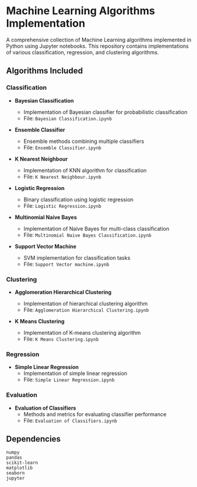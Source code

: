 # Machine Learning Algorithms Implementation

A comprehensive collection of Machine Learning algorithms implemented in Python using Jupyter notebooks. This repository contains implementations of various classification, regression, and clustering algorithms.

## Algorithms Included

### Classification
- **Bayesian Classification**
  - Implementation of Bayesian classifier for probabilistic classification
  - File: `Bayesian Classification.ipynb`

- **Ensemble Classifier**
  - Ensemble methods combining multiple classifiers
  - File: `Ensemble Classifier.ipynb`

- **K Nearest Neighbour**
  - Implementation of KNN algorithm for classification
  - File: `K Nearest Neighbour.ipynb`

- **Logistic Regression**
  - Binary classification using logistic regression
  - File: `Logistic Regression.ipynb`

- **Multinomial Naive Bayes**
  - Implementation of Naive Bayes for multi-class classification
  - File: `Multinomial Naive Bayes Classification.ipynb`

- **Support Vector Machine**
  - SVM implementation for classification tasks
  - File: `Support Vector machine.ipynb`

### Clustering
- **Agglomeration Hierarchical Clustering**
  - Implementation of hierarchical clustering algorithm
  - File: `Agglomeration Hierarchical Clustering.ipynb`

- **K Means Clustering**
  - Implementation of K-means clustering algorithm
  - File: `K Means Clustering.ipynb`

### Regression
- **Simple Linear Regression**
  - Implementation of simple linear regression
  - File: `Simple Linear Regression.ipynb`

### Evaluation
- **Evaluation of Classifiers**
  - Methods and metrics for evaluating classifier performance
  - File: `Evaluation of Classifiers.ipynb`

## Dependencies
```
numpy
pandas
scikit-learn
matplotlib
seaborn
jupyter
```

